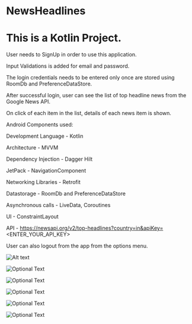 # NewsHeadlines

# This is a Kotlin Project.

User needs to SignUp in order to use this application.

Input Validations is added for email and password. 

The login credentials needs to be entered only once are stored using RoomDb and PreferenceDataStore.

After successful login, user can see the list of top headline news from the Google News API.

On click of each item in the list, details of each news item is shown.

Android Components used:

Development Language - Kotlin

Architecture - MVVM

Dependency Injection - Dagger Hilt

JetPack - NavigationComponent

Networking Libraries - Retrofit

Datastorage - RoomDb and PreferenceDataStore

Asynchronous calls - LiveData, Coroutines

UI - ConstraintLayout

API - https://newsapi.org/v2/top-headlines?country=in&apiKey=<ENTER_YOUR_API_KEY>

User can also logout from the app from the options menu.

![Alt text](C:/Users/001ZKW744/Iram/Practice/Android/Github/Screens/registration_validation.png?raw=true "")

![Optional Text](C:\Users\001ZKW744\Iram\Practice\Android\Github\Screens\registration_validation.png)

![Optional Text](C:\Users\001ZKW744\Iram\Practice\Android\Github\Screens\login_validation.png)

![Optional Text](C:\Users\001ZKW744\Iram\Practice\Android\Github\Screens\news_display1.png)

![Optional Text](C:\Users\001ZKW744\Iram\Practice\Android\Github\Screens\news_display2.png)

![Optional Text](C:\Users\001ZKW744\Iram\Practice\Android\Github\Screens\logout.png)




